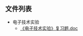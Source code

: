 

## 文件列表

- 电子技术实验
    - [《电子技术实验》复习题.doc](https://github.com/Open-BJUT/BJUT-Helper/raw/master/./%E7%94%B5%E5%AD%90%E6%8A%80%E6%9C%AF%E5%AE%9E%E9%AA%8C/%E3%80%8A%E7%94%B5%E5%AD%90%E6%8A%80%E6%9C%AF%E5%AE%9E%E9%AA%8C%E3%80%8B%E5%A4%8D%E4%B9%A0%E9%A2%98.doc)
